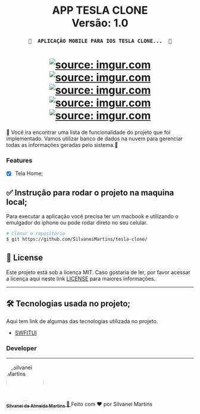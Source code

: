 <h1 align="center">
   APP TESLA CLONE
    <br />
   Versão: 1.0
</h1>

<h3 align="center">

	🚧  APLICAÇÃO MOBILE PARA IOS TESLA CLONE...  🚧
</h3>

<h1 align="center">
 	<a href="https://imgur.com/SxD7zKF"><img src="https://i.imgur.com/SxD7zKF.png" title="source: imgur.com" /></a>
	<br />
	<a href="https://imgur.com/lBLt36d"><img src="https://i.imgur.com/lBLt36d.png" title="source: imgur.com" /></a>
	<br />
	<a href="https://imgur.com/r2xb22C"><img src="https://i.imgur.com/r2xb22C.png" title="source: imgur.com" /></a>
	<br />
	<a href="https://imgur.com/YTIPL0E"><img src="https://i.imgur.com/YTIPL0E.png" title="source: imgur.com" /></a>
	<br />
	<a href="https://imgur.com/BkdElwq"><img src="https://i.imgur.com/BkdElwq.png" title="source: imgur.com" /></a>
	<br />
</h1>

🚀 Você ira encontrar uma lista de funcionalidade do projeto que foi implementado. Vamos utilizar banco de dados na nuvem para gerenciar todas as informações geradas pelo sistema.📄

### Features

- [X] Tela Home;

## ✅ Instrução para rodar o projeto na maquina local;

Para executar a aplicação você precisa ter um macbook e utilizando o emulgador do iphone ou pode rodar direto no seu celular.

```bash
# Clonar o repositório
$ git https://github.com/SilvaneiMartins/tesla-clone/
```

## :memo: License

Este projeto está sob a licença MIT. Caso gostaria de ler, por favor acessar a licença aqui neste link [LICENSE](https://github.com/SilvaneiMartins/tesla-clone/LICENSE) para maiores informações.

---

## 🛠 Tecnologias usada no projeto;

Aqui tem link de algumas das tecnologias utilizada no projeto.

-   [SWFITUI](https://developer.apple.com/xcode/swiftui/)

### Developer

---

<a href="https://github.com/SilvaneiMartins">
    <img
        style="border-radius:50%"
        src="https://github.com/SilvaneiMartins.png"
        width="100px;"
        alt="Silvanei Martins"
    />
    <br />
    <sub>
        <b>Silvanei de Almeida Martins</b>
    </sub>
</a>
     <a href="https://github.com/SilvaneiMartins" title="Silvanei martins" >
    🚀
 </a>
Feito com ❤️ por Silvanei Martins

